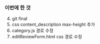 ### 이번에 한 것

4. git final
1. css content_description max-height 추가
1. category.js 경로 수정
1. editReviewForm.html css 경로 수정
